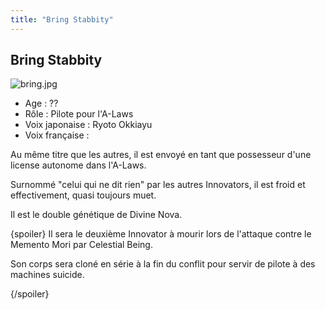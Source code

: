 ```yaml
---
title: "Bring Stabbity"
---
```


Bring Stabbity
--------------

![bring.jpg](/images/stories/saga/gundam00/persos/s2/bring.jpg "bring.jpg")
- Age : ??  
- Rôle : Pilote pour l'A-Laws  
- Voix japonaise : Ryoto Okkiayu  
- Voix française :


Au même titre que les autres, il est envoyé en tant que possesseur d'une license autonome dans l'A-Laws.


Surnommé "celui qui ne dit rien" par les autres Innovators, il est froid et effectivement, quasi toujours muet.


Il est le double génétique de Divine Nova.


{spoiler}
Il sera le deuxième Innovator à mourir lors de l'attaque contre le Memento Mori par Celestial Being.


Son corps sera cloné en série à la fin du conflit pour servir de pilote à des machines suicide.


{/spoiler}